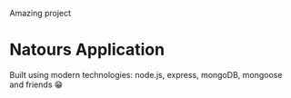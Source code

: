 Amazing project

# Natours Application


Built using modern technologies: node.js, express, mongoDB, mongoose and friends 😁
